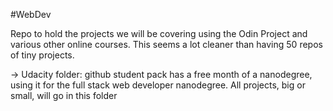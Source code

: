 #WebDev

Repo to hold the projects we will be covering using the Odin Project and various other online courses.  This seems a lot cleaner than having 50 repos of tiny projects.

-> Udacity folder: github student pack has a free month of a nanodegree, using it for the full stack web developer nanodegree.  All projects, big or small, will go in this folder
